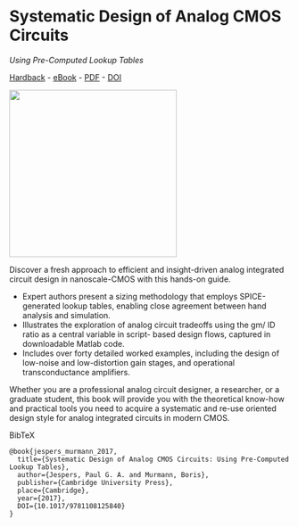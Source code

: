# Systematic Design of Analog CMOS Circuits
*Using Pre-Computed Lookup Tables*

[Hardback](https://www.cambridge.org/us/academic/subjects/engineering/circuits-and-systems/systematic-design-analog-cmos-circuits-using-pre-computed-lookup-tables?format=HB) - 
[eBook](https://www.cambridge.org/us/academic/subjects/engineering/circuits-and-systems/systematic-design-analog-cmos-circuits-using-pre-computed-lookup-tables?format=AR) - 
[PDF](https://www.cambridge.org/core/books/systematic-design-of-analog-cmos-circuits/A07A705132E9DE52749F65EB63565CE0) - 
[DOI](https://doi.org/10.1017/9781108125840)


<img src="cover.png" width="300" />

Discover a fresh approach to efficient and insight-driven analog integrated circuit
design in nanoscale-CMOS with this hands-on guide.

* Expert authors present a sizing methodology that employs SPICE-generated lookup tables, enabling close agreement between hand analysis and simulation.
* Illustrates the exploration of analog circuit tradeoffs using the gm/ ID ratio as a central variable in script- based design flows, captured in downloadable Matlab code.
* Includes over forty detailed worked examples, including the design of low-noise and low-distortion gain stages, and operational transconductance amplifiers.  

Whether you are a professional analog circuit designer, a researcher, or a graduate student, this book will provide you with the theoretical know-how and practical
tools you need to acquire a systematic and re-use oriented design style for analog integrated circuits in modern CMOS.


BibTeX
```
@book{jespers_murmann_2017, 
  title={Systematic Design of Analog CMOS Circuits: Using Pre-Computed Lookup Tables}, 
  author={Jespers, Paul G. A. and Murmann, Boris}, 
  publisher={Cambridge University Press}, 
  place={Cambridge},
  year={2017},
  DOI={10.1017/9781108125840} 
}
```
